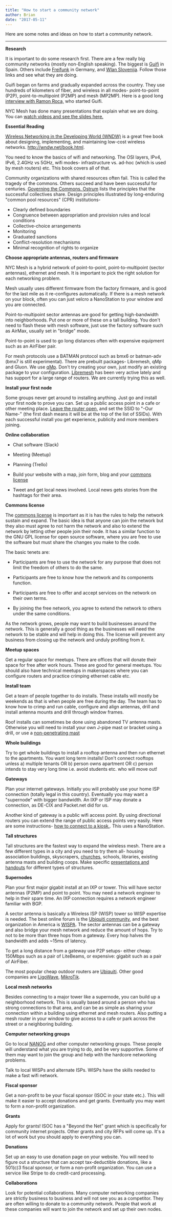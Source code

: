 ```yaml
---
title: "How to start a community network"
author: Brian
date: "2017-05-11"
---
```


Here are some notes and ideas on how to start a community network.

---

**Research**

It is important to do some research first. There are a few really big community networks (mostly non-English speaking). The biggest is [Guifi](https://guifi.net/en/node/38392) in Spain. Others include [Freifunk](https://freifunk.net/en/) in Germany, and [Wlan Slovenija](https://wlan-si.net/en/). Follow those links and see what they are doing.

Guifi began on farms and gradually expanded across the country. They use hundreds of kilometers of fiber, and wireless in all modes- point-to-point (P2P), point-to-multipoint (P2MP) and mesh (MP2MP). Here is a good long [interview with Ramon Roca,](http://www.cookreport.com/pdfs/march-april13diowireless.pdf) who started Guifi.

NYC Mesh has done many presentations that explain what we are doing. You can [watch videos and see the slides here.](/blog/presentations)

**Essential Reading**

[Wireless Networking in the Developing World (WNDW)](http://wndw.net/book.html) is a great free book about designing, implementing, and maintaining low-cost wireless networks. http://wndw.net/book.html. 

You need to know the basics of wifi and networking. The OSI layers, IPv4, IPv6, 2.4GHz vs 5GHz, wifi modes- infrastructure vs. ad-hoc (which is used by mesh routers) etc. This book covers all of that.

Community organizations with shared resources often fail. This is called the tragedy of the commons. Others succeed and have been successful for centuries. [Governing the Commons, Ostrum](https://www.amazon.com/Governing-Commons-Evolution-Institutions-Collective/dp/B00DELQ2T0/ref=sr_1_3?) lists the principles that the successful collectives share. Design principles illustrated by long-enduring "common pool resources" (CPR) institutions-

*  Clearly defined boundaries
*  Congruence between appropriation and provision rules and local conditions
*  Collective-choice arrangements
*  Monitoring
*  Graduated sanctions
*  Conflict-resolution mechanisms
*  Minimal recognition of rights to organize

**Choose appropriate antennas, routers and firmware**

NYC Mesh is a hybrid network of point-to-point, point-to-multipoint (sector antennas), ethernet and mesh. It is important to pick the right solution for each networking problem. 

Mesh usually uses different firmware from the factory firmware, and is good for the last mile as it re-configures automatically. If there is a mesh network on your block, often you can just velcro a NanoStation to your window and you are connected. 

Point-to-multipoint sector antennas are good for getting high-bandwidth into neighborhoods. Put one or more of these on a tall building. You don't need to flash these with mesh software, just use the factory software such as AirMax, usually set in "bridge" mode.

Point-to-point is used to go long distances often with expensive equipment such as an AirFiber pair.

For mesh protocols use a BATMAN protocol such as bmx6 or batman-adv (bmx7 is still experimental). There are prebuilt packages- Libremesh, qMp and Gluon. We use [qMp](http://qmp.cat). Don't try creating your own, just modify an existing package to your configuration. [Libremesh](https://libremesh.org/) has been very active lately and has support for a large range of routers. We are currently trying this as well.

**Install your first node**

Some groups never get around to installing anything. Just go and install your first node to prove you can. Set up a public access point in a cafe or other meeting place. [Leave the router open](https://www.schneier.com/blog/archives/2008/01/my_open_wireles.html), and set the SSID to "-Our Name-" (the first dash means it will be at the top of the list of SSIDs). With each successful install you get experience, publicity and more members joining.

**Online collaboration**

* Chat software (Slack)

* Meeting (Meetup)

* Planning (Trello)

* Build your website with a map, join form, blog and your [commons license](https://nycmesh.net/ncl.pdf)

* Tweet and get local news involved. Local news gets stories from the hashtags for their area.

**Commons license**

The [commons license](https://nycmesh.net/ncl.pdf) is important as it is has the rules to help the network sustain and expand. The basic idea is that anyone can join the network but they also must agree to not harm the network and also to extend the network by letting other people join their node. It has a similar function to the GNU GPL license for open source software, where you are free to use the software but must share the changes you make to the code.

The basic tenets are:

* Participants are free to use the network for any purpose that does not limit the freedom of
others to do the same.

* Participants are free to know how the network and its components function.

* Participants are free to offer and accept services on the network on their own terms.

* By joining the free network, you agree to extend the network to others under the same conditions.

As the network grows, people may want to build businesses around the network. This is generally a good thing as the businesses will need the network to be stable and will help in doing this. The license will prevent any business from closing up the network and unduly profiting from it.

**Meetup spaces**

Get a regular space for meetups. There are offices that will donate their space for free after work hours. These are good for general meetups. You should also have technical meetups in makerspaces where you can configure routers and practice crimping ethernet cable etc.

**Install team**

Get a team of people together to do installs. These installs will mostly be weekends as that is when people are free during the day. The team has to know how to crimp and run cable, configure and align antennas, drill and install antenna mounts and drill through window frames.

Roof installs can sometimes be done using abandoned TV antenna masts. Otherwise you will need to install your own J-pipe mast or bracket using a drill, or use a [non-penetrating mast](http://wadeantenna.com/product-category/mounts-masts/)

**Whole buildings**

Try to get whole buildings to install a rooftop antenna and then run ethernet to the apartments. You want long term installs! Don't connect rooftops unless a) multiple tenants OR b) person owns apartment OR c) person intends to stay very long time i.e. avoid students etc. who will move out! 

**Gateways**

Plan your internet gateways. Initially you will probably use your home ISP connection (totally legal in this country). Eventually you may want a "supernode" with bigger bandwidth. An IXP or ISP may donate a connection, as DE-CIX and Packet.net did for us.

Another kind of gateway is a public wifi access point. By using directional routers you can extend the range of public access points very easily. Here are some instructions- [how to connect to a kiosk.](../public-access-points). This uses a NanoStation.

**Tall structures**

Tall structures are the fastest way to expand the wireless mesh. There are a few different types in a city and you need to try them all- housing association buildings, skyscrapers, [churches](/leaflet/church.pdf), schools, libraries, existing antenna masts and building coops. Make specific [presentations and handouts](/leaflet/) for different types of structures.

**Supernodes**

Plan your first major gigabit install at an IXP or tower. This will have sector antennas (P2MP) and point to point. You may need a network engineer to help in their spare time. An IXP connection requires a network engineer familiar with BGP.

A sector antenna is basically a Wireless ISP (WISP) tower so WISP expertise is needed. The best online forum is the [Ubiquiti community](https://community.ubnt.com/), and the best organization in America is [WISPA](http://www.wispa.org/). The sector antennas can be a gateway and also bridge your mesh network and reduce the amount of hops. Try to not to be more than three hops from a gateway. Every hop halves the bandwidth and adds ~15ms of latency.

To get a long distance from a gateway use P2P setups- either cheap: 150Mbps such as a pair of LiteBeams, or expensive: gigabit such as a pair of AirFiber.

The most popular cheap outdoor routers are [Ubiquiti](https://ubnt.com). Other good companies are [LigoWave](https://www.ligowave.com/), [MikroTik](https://mikrotik.com/).

**Local mesh networks**

Besides connecting to a major tower like a supernode, you can build up a neighborhood network. This is usually based around a person who has strong connections to that area, and can be as simple as sharing your connection within a building using ethernet and mesh routers. Also putting a mesh router in your window to give access to a cafe or park across the street or a neighboring building.

**Computer networking groups**

Go to local [NANOG](https://www.nanog.org/) and other computer networking groups. These people will understand what you are trying to do, and be very supportive. Some of them may want to join the group and help with the hardcore networking problems.

Talk to local WISPs and alternate ISPs. WISPs have the skills needed to make a fast wifi network.

**Fiscal sponsor**

Get a non-profit to be your fiscal sponsor (ISOC in your state etc.). This will make it easier to accept donations and get grants. Eventually you may want to form a non-profit organization.

**Grants**

Apply for grants! ISOC has a "Beyond the Net" grant which is specifically for community internet projects. Other grants and city RFPs will come up. It's a lot of work but you should apply to everything you can.

**Donations**

Set up an easy to use donation page on your website. You will need to figure out a structure that can accept tax-deductible donations, like a 501(c)3 fiscal sponsor, or form a non-profit organization. You can use a service like Stripe to do credit-card processing.

**Collaborations**

Look for potential collaborations. Many computer networking companies are strictly business to business and will not see you as a competitor. They are often willing to donate to a community network. People that work at these companies will want to join the network and set up their own nodes.
